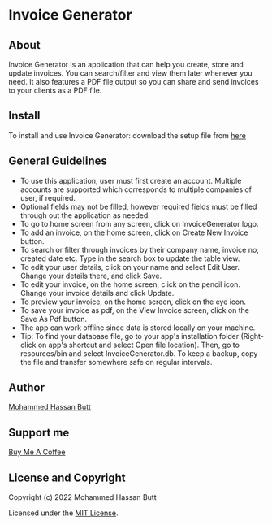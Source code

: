 # Invoice Generator

## About
Invoice Generator is an application that can help you create, store and update invoices. You can search/filter and view them later whenever you need. It also features a PDF file output so you can share and send invoices to your clients as a PDF file.

## Install
To install and use Invoice Generator: download the setup file from [here](https://drive.google.com/file/d/1ECkpSvfFwniraJgaVAJqHX3H-JK4awHK/view?usp=sharing)

## General Guidelines
- To use this application, user must first create an account. Multiple accounts are supported which corresponds to multiple companies of user, if required.
- Optional fields may not be filled, however required fields must be filled through out the application as needed.
- To go to home screen from any screen, click on InvoiceGenerator logo.
- To add an invoice, on the home screen, click on Create New Invoice button.
- To search or filter through invoices by their company name, invoice no, created date etc. Type in the search box to update the table view.
- To edit your user details, click on your name and select Edit User. Change your details there, and click Save.
- To edit your invoice, on the home screen, click on the pencil icon. Change your invoice details and click Update.
- To preview your invoice, on the home screen, click on the eye icon.
- To save your invoice as pdf, on the View Invoice screen, click on the Save As Pdf button.
- The app can work offline since data is stored locally on your machine.
- Tip: To find your database file, go to your app's installation folder (Right-click on app's shortcut and select Open file location). Then, go to resources/bin and select InvoiceGenerator.db. To keep a backup, copy the file and transfer somewhere safe on regular intervals.

## Author
[Mohammed Hassan Butt](https://www.linkedin.com/in/mohammed-hassan-161998150/)

## Support me
[Buy Me A Coffee](https://www.buymeacoffee.com/mhbsolutions)

## License and Copyright
Copyright (c) 2022 Mohammed Hassan Butt

Licensed under the [MIT License](LICENSE).
